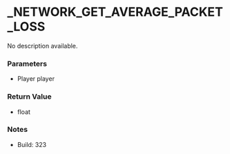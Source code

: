 # _NETWORK_GET_AVERAGE_PACKET_LOSS

No description available.

### Parameters
* Player player

### Return Value
* float

### Notes
* Build: 323

